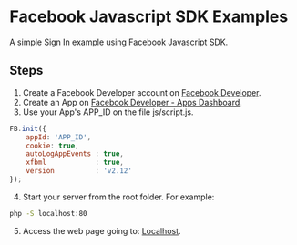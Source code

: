 # Facebook Javascript SDK Examples
A simple Sign In example using  Facebook Javascript SDK.

## Steps

1. Create a Facebook Developer account on [Facebook Developer](https://developers.facebook.com). 
2. Create an App on [Facebook Developer - Apps Dashboard](https://developers.facebook.com/apps/).
3. Use your App's APP_ID on the file js/script.js.

```javascript
FB.init({
    appId: 'APP_ID',
    cookie: true,
    autoLogAppEvents : true,
    xfbml            : true,
    version          : 'v2.12'
});
```
4. Start your server from the root folder. For example:
```cmd
php -S localhost:80
```

5. Access the web page going to: [Localhost](http://localhost).